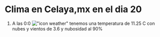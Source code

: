 # Clima en Celaya,mx en el dia 20

1. A las 0:0 !["icon weather"](http://openweathermap.org/img/w/04n.png) tenemos una temperatura de 11.25 C con nubes y  vientos de 3.6 y nubosidad al 90%
